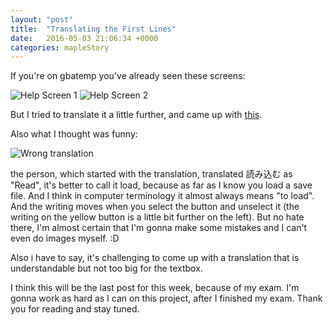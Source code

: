 ```yaml
---
layout: "post"
title:  "Translating the First Lines"
date:   2016-05-03 21:06:34 +0000
categories: mapleStory
---
```


If you're on gbatemp you've already seen these screens:

![Help Screen 1]({{site.baseurl}}/assets/maple/translatingTheFirstLines/helpScreenTL.png)
![Help Screen 2]({{site.baseurl}}/assets/maple/translatingTheFirstLines/helpScreenTL2.png)

But I tried to translate it a little further, and came up with [this](https://imgur.com/a/vmE5c).

Also what I thought was funny:

![Wrong translation]({{site.baseurl}}/assets/maple/translatingTheFirstLines/s_button_load_jp.png)

the person, which started with the translation, translated 読み込む as "Read", it's better to call it load, because as far as I know you load a save file. And I think in computer terminology it almost always means "to load". And the writing moves when you select the button and unselect it (the writing on the yellow button is a little bit further on the left). But no hate there, I'm almost certain that I'm gonna make some mistakes and I can't even do images myself. :D

Also i have to say, it's challenging to come up with a translation that is understandable but not too big for the textbox.

I think this will be the last post for this week, because of my exam. I'm gonna work as hard as I can on this project, after I finished my exam.
Thank you for reading and stay tuned.